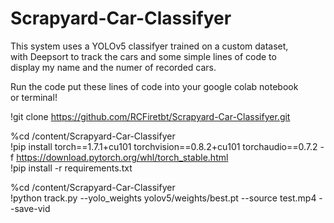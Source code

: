 # Scrapyard-Car-Classifyer
This system uses a YOLOv5 classifyer trained on a custom dataset,  
with Deepsort to track the cars and some simple lines of code to  
display my name and the numer of recorded cars.  

Run the code put these lines of code into your google colab notebook  
or terminal!

!git clone https://github.com/RCFiretbt/Scrapyard-Car-Classifyer.git

%cd /content/Scrapyard-Car-Classifyer  
!pip install torch==1.7.1+cu101 torchvision==0.8.2+cu101 torchaudio==0.7.2 -f https://download.pytorch.org/whl/torch_stable.html  
!pip install -r requirements.txt  

%cd /content/Scrapyard-Car-Classifyer  
!python track.py --yolo_weights yolov5/weights/best.pt --source test.mp4 --save-vid  
